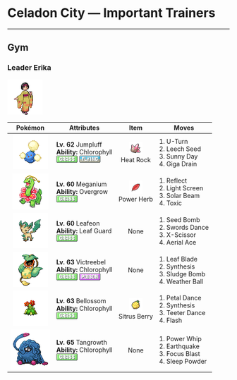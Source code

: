 # Celadon City — Important Trainers


---

## Gym

### Leader Erika

![Leader Erika](../../assets/important_trainers/erika.png "Leader Erika")

| Pokémon | Attributes | Item | Moves |
|:-------:|------------|:----:|-------|
| ![Jumpluff](../../assets/sprites/jumpluff/front.gif "Once it catches the wind, it deftly controls its cotton-puff spores-- it can even float around the world.") | **Lv. 62** Jumpluff<br>**Ability:** <span class="tooltip" title="Boosts the Pokémon’s Speed in sunshine.">Chlorophyll</span><br>![grass](../../assets/types/grass.png "Grass") ![flying](../../assets/types/flying.png "Flying") | ![Heat Rock](../../assets/items/heat_rock.png "Heat Rock")<br><span class="tooltip" title="A Pokémon held item that extends the duration of the move Sunny Day used by the holder.">Heat Rock</span> | 1. <span class="tooltip" title="After making its attack, the user rushes back to switch places with a party Pokémon in waiting.">U-Turn</span><br>2. <span class="tooltip" title="A seed is planted on the foe. It steals some HP from the foe to heal the user on every turn.">Leech Seed</span><br>3. <span class="tooltip" title="The user intensifies the sun for five turns, powering up Fire-type moves. ">Sunny Day</span><br>4. <span class="tooltip" title="A nutrient-draining attack. The user’s HP is restored by half the damage taken by the target.">Giga Drain</span> |
| ![Meganium](../../assets/sprites/meganium/front.gif "The aroma that rises from its petals contains a substance that calms aggressive feelings.") | **Lv. 60** Meganium<br>**Ability:** <span class="tooltip" title="Powers up Grass-type moves in a pinch.">Overgrow</span><br>![grass](../../assets/types/grass.png "Grass") | ![Power Herb](../../assets/items/power_herb.png "Power Herb")<br><span class="tooltip" title="A single-use item to be held by a Pokémon. It allows the immediate use of a move that charges on the first turn.">Power Herb</span> | 1. <span class="tooltip" title="A wondrous wall of light is put up to suppress damage from physical attacks for five turns.">Reflect</span><br>2. <span class="tooltip" title="A wondrous wall of light is put up to suppress damage from special attacks for five turns.">Light Screen</span><br>3. <span class="tooltip" title="A two-turn attack. The user gathers light, then blasts a bundled beam on the second turn.">Solar Beam</span><br>4. <span class="tooltip" title="A move that leaves the target badly poisoned. Its poison damage worsens every turn.">Toxic</span> |
| ![Leafeon](../../assets/sprites/leafeon/front.gif "When you see LEAFEON asleep in a patch of sunshine, you’ll know it is using photosynthesis to produce clean air.") | **Lv. 60** Leafeon<br>**Ability:** <span class="tooltip" title="Prevents problems with status in sunny weather.">Leaf Guard</span><br>![grass](../../assets/types/grass.png "Grass") | None | 1. <span class="tooltip" title="The user slams a barrage of hard- shelled seeds down on the foe from above.">Seed Bomb</span><br>2. <span class="tooltip" title="A frenetic dance to uplift the fighting spirit. It sharply raises the user’s Attack stat.">Swords Dance</span><br>3. <span class="tooltip" title="The user slashes at the foe by crossing its scythes or claws as if they were a pair of scissors.">X-Scissor</span><br>4. <span class="tooltip" title="The user confounds the foe with speed, then slashes. The attack lands without fail.">Aerial Ace</span> |
| ![Victreebel](../../assets/sprites/victreebel/front.gif "Acid that has dissolved many prey becomes sweeter, making it even more effective at attracting prey.") | **Lv. 63** Victreebel<br>**Ability:** <span class="tooltip" title="Boosts the Pokémon’s Speed in sunshine.">Chlorophyll</span><br>![grass](../../assets/types/grass.png "Grass") ![poison](../../assets/types/poison.png "Poison") | None | 1. <span class="tooltip" title="The foe is slashed with a sharp leaf. It has a high critical-hit ratio. ">Leaf Blade</span><br>2. <span class="tooltip" title="The user restores its own HP. The amount of HP regained varies with the weather.">Synthesis</span><br>3. <span class="tooltip" title="The user attacks by hurling filthy sludge at the foe. It may also poison the target.">Sludge Bomb</span><br>4. <span class="tooltip" title="An attack move that varies in power and type depending on the weather. ">Weather Ball</span> |
| ![Bellossom](../../assets/sprites/bellossom/front.gif "BELLOSSOM gather at times and seem to dance. They say that the dance is a ritual to summon the sun.") | **Lv. 63** Bellossom<br>**Ability:** <span class="tooltip" title="Boosts the Pokémon’s Speed in sunshine.">Chlorophyll</span><br>![grass](../../assets/types/grass.png "Grass") | ![Sitrus Berry](../../assets/items/sitrus_berry.png "Sitrus Berry")<br><span class="tooltip" title="It may be used or held by a Pokémon to heal the user’s HP a little.">Sitrus Berry</span> | 1. <span class="tooltip" title="The user attacks by scattering petals for two to three turns. The user then becomes confused.">Petal Dance</span><br>2. <span class="tooltip" title="The user restores its own HP. The amount of HP regained varies with the weather.">Synthesis</span><br>3. <span class="tooltip" title="The user performs a wobbly dance that confuses all the Pokémon in battle. ">Teeter Dance</span><br>4. <span class="tooltip" title="The user flashes a light that cuts the foe’s accuracy. It can also be used to illuminate caves.">Flash</span> |
| ![Tangrowth](../../assets/sprites/tangrowth/front.gif "When it remains still, it appears to be a large shrub. Unsuspecting prey that wander near get ensnared by its vines.") | **Lv. 65** Tangrowth<br>**Ability:** <span class="tooltip" title="Boosts the Pokémon’s Speed in sunshine.">Chlorophyll</span><br>![grass](../../assets/types/grass.png "Grass") | None | 1. <span class="tooltip" title="The user violently whirls its vines or tentacles to harshly lash the foe. ">Power Whip</span><br>2. <span class="tooltip" title="The user sets off an earthquake that hits all the Pokémon in the battle. ">Earthquake</span><br>3. <span class="tooltip" title="The user heightens its mental focus and unleashes its power. It may also lower the target’s Sp. Def.">Focus Blast</span><br>4. <span class="tooltip" title="The user scatters a big cloud of sleep- inducing dust around the foe. ">Sleep Powder</span> |



